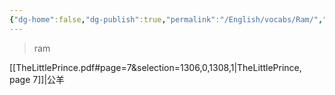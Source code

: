 ```yaml
---
{"dg-home":false,"dg-publish":true,"permalink":"/English/vocabs/Ram/","dgPassFrontmatter":true}
---
```



> ram

[[TheLittlePrince.pdf#page=7&selection=1306,0,1308,1|TheLittlePrince, page 7]]|公羊